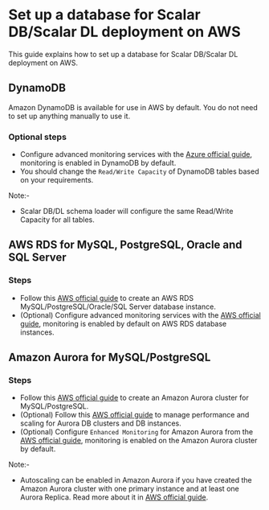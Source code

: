 # Set up a database for Scalar DB/Scalar DL deployment on AWS

This guide explains how to set up a database for Scalar DB/Scalar DL deployment on AWS.

## DynamoDB

Amazon DynamoDB is available for use in AWS by default. You do not need to set up anything manually to use it.

### Optional steps

* Configure advanced monitoring services with the [Azure official guide](https://docs.aws.amazon.com/amazondynamodb/latest/developerguide/monitoring-automated-manual.html), monitoring is enabled in DynamoDB by default.
* You should change the `Read/Write Capacity` of DynamoDB tables based on your requirements.

Note:-

* Scalar DB/DL schema loader will configure the same Read/Write Capacity for all tables.

## AWS RDS for MySQL, PostgreSQL, Oracle and SQL Server

### Steps

* Follow this [AWS official guide](https://docs.aws.amazon.com/AmazonRDS/latest/UserGuide/USER_CreateDBInstance.html) to create an AWS RDS MySQL/PostgreSQL/Oracle/SQL Server database instance.
* (Optional) Configure advanced monitoring services with the [AWS official guide](https://docs.aws.amazon.com/AmazonRDS/latest/UserGuide/CHAP_Monitoring.html), monitoring is enabled by default on AWS RDS database instances.


## Amazon Aurora for MySQL/PostgreSQL

### Steps

* Follow this [AWS official guide](https://docs.aws.amazon.com/AmazonRDS/latest/AuroraUserGuide/Aurora.CreateInstance.html) to create an Amazon Aurora cluster for MySQL/PostgreSQL.
* (Optional) Follow this [AWS official guide](https://docs.aws.amazon.com/AmazonRDS/latest/AuroraUserGuide/Aurora.Managing.Performance.html) to manage performance and scaling for Aurora DB clusters and DB instances.
* (Optional) Configure `Enhanced Monitoring` for Amazon Aurora from the [AWS official guide](https://docs.aws.amazon.com/AmazonRDS/latest/AuroraUserGuide/USER_Monitoring.OS.Enabling.html), monitoring is enabled on the Amazon Aurora cluster by default.

Note:-

* Autoscaling can be enabled in Amazon Aurora if you have created the Amazon Aurora cluster with one primary instance and at least one Aurora Replica. Read more about it in [AWS official guide](https://docs.aws.amazon.com/AmazonRDS/latest/AuroraUserGuide/Aurora.Integrating.AutoScaling.html).